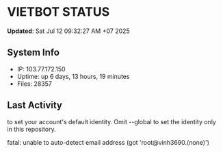 # VIETBOT STATUS
**Updated**: Sat Jul 12 09:32:27 AM +07 2025

## System Info
- IP: 103.77.172.150
- Uptime: up 6 days, 13 hours, 19 minutes
- Files: 28357

## Last Activity

to set your account's default identity.
Omit --global to set the identity only in this repository.

fatal: unable to auto-detect email address (got 'root@vinh3690.(none)')
